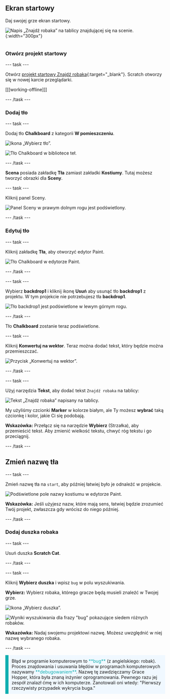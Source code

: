 ## Ekran startowy

<div style="display: flex; flex-wrap: wrap">
<div style="flex-basis: 200px; flex-grow: 1; margin-right: 15px;">
Daj swojej grze ekran startowy.
</div>
<div>

![Napis „Znajdź robaka” na tablicy znajdującej się na scenie.](images/start-screen.png){:width="300px"}

</div>
</div>

### Otwórz projekt startowy

--- task ---

Otwórz [projekt startowy Znajdź robaka](https://scratch.mit.edu/projects/582214723/editor){:target="_blank"}. Scratch otworzy się w nowej karcie przeglądarki.

[[[working-offline]]]

--- /task ---

### Dodaj tło

--- task ---

Dodaj tło **Chalkboard** z kategorii **W pomieszczeniu**.

![Ikona „Wybierz tło”.](images/backdrop-button.png)

![Tło Chalkboard w bibliotece teł.](images/chalkboard.png)

--- /task ---

**Scena** posiada zakładkę **Tła** zamiast zakładki **Kostiumy**. Tutaj możesz tworzyć obrazki dla **Sceny**.

--- task ---

Kliknij panel Sceny.

![Panel Sceny w prawym dolnym rogu jest podświetlony.](images/stage-pane.png)

--- /task ---

### Edytuj tło

--- task ---

Kliknij zakładkę **Tła**, aby otworzyć edytor Paint.

![Tło Chalkboard w edytorze Paint.](images/chalkboard-paint.png)

--- /task ---

--- task ---

Wybierz **backdrop1** i kliknij ikonę **Usuń** aby usunąć tło **backdrop1** z projektu. W tym projekcie nie potrzebujesz tła **backdrop1**.

![Tło backdrop1 jest podświetlone w lewym górnym rogu.](images/delete-backdrop1.png)

--- /task ---

Tło **Chalkboard** zostanie teraz podświetlone.

--- task ---

Kliknij **Konwertuj na wektor**. Teraz można dodać tekst, który będzie można przemieszczać.

![Przycisk „Konwertuj na wektor”.](images/vector-button.png)

--- /task ---

--- task ---

Użyj narzędzia **Tekst**, aby dodać tekst `Znajdź robaka` na tablicy:

![Tekst „Znajdź robaka” napisany na tablicy.](images/chalkboard-text.png)

My użyliśmy czcionki **Marker** w kolorze białym, ale Ty możesz **wybrać** taką czcionkę i kolor, jakie Ci się podobają.

**Wskazówka:** Przełącz się na narzędzie **Wybierz** (Strzałka), aby przemieścić tekst. Aby zmienić wielkość tekstu, chwyć róg tekstu i go przeciągnij.

--- /task ---

## Zmień nazwę tła

--- task ---

Zmień nazwę tła na `start`, aby później łatwiej było je odnaleźć w projekcie.

![Podświetlone pole nazwy kostiumu w edytorze Paint.](images/start-screen-name.png)

**Wskazówka:** Jeśli użyjesz nazw, które mają sens, łatwiej będzie zrozumieć Twój projekt, zwłaszcza gdy wrócisz do niego później.

--- /task ---

### Dodaj duszka robaka

--- task ---

Usuń duszka **Scratch Cat**.

--- /task ---

--- task ---

Kliknij **Wybierz duszka** i wpisz `bug` w polu wyszukiwania.

**Wybierz:** Wybierz robaka, którego gracze będą musieli znaleźć w Twojej grze.

![Ikona „Wybierz duszka”.](images/sprite-button.png)

![Wyniki wyszukiwania dla frazy "bug" pokazujące siedem różnych robaków.](images/bug-search.png)

**Wskazówka:** Nadaj swojemu projektowi nazwę. Możesz uwzględnić w niej nazwę wybranego robaka.

--- /task ---

<p style="border-left: solid; border-width:10px; border-color: #0faeb0; background-color: aliceblue; padding: 10px;">
Błąd w programie komputerowym to <span style="color: #0faeb0">**bug**</span> (z angielskiego: robak). Proces znajdowania i usuwania błędów w programach komputerowych nazywamy <span style="color: #0faeb0">**debugowaniem**</span>. Nazwę tę zawdzięczamy Grace Hopper, która była znaną inżynier oprogramowania. Pewnego razu jej zespół znalazł ćmę w ich komputerze. Zanotowali oni wtedy: "Pierwszy rzeczywisty przypadek wykrycia buga."
</p>


